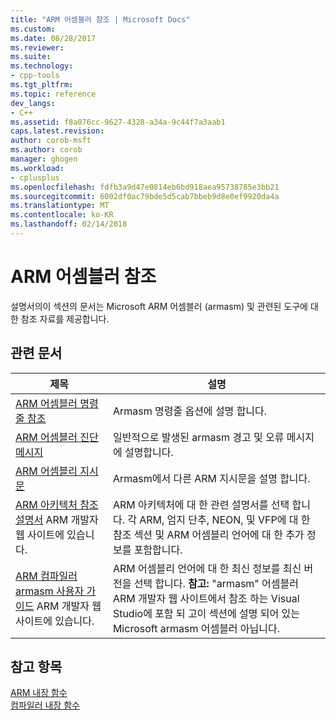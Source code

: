 ```yaml
---
title: "ARM 어셈블러 참조 | Microsoft Docs"
ms.custom: 
ms.date: 08/28/2017
ms.reviewer: 
ms.suite: 
ms.technology:
- cpp-tools
ms.tgt_pltfrm: 
ms.topic: reference
dev_langs:
- C++
ms.assetid: f8a076cc-9627-4328-a34a-9c44f7a3aab1
caps.latest.revision: 
author: corob-msft
ms.author: corob
manager: ghogen
ms.workload:
- cplusplus
ms.openlocfilehash: fdfb3a9d47e0814eb6bd918aea95738785e3bb21
ms.sourcegitcommit: 6002df0ac79bde5d5cab7bbeb9d8e0ef9920da4a
ms.translationtype: MT
ms.contentlocale: ko-KR
ms.lasthandoff: 02/14/2018
---
```

# <a name="arm-assembler-reference"></a>ARM 어셈블러 참조

설명서의이 섹션의 문서는 Microsoft ARM 어셈블러 (armasm) 및 관련된 도구에 대 한 참조 자료를 제공합니다.  
  
## <a name="related-articles"></a>관련 문서  
  
|제목|설명|  
|-----------|-----------------|  
|[ARM 어셈블러 명령줄 참조](../../assembler/arm/arm-assembler-command-line-reference.md)|Armasm 명령줄 옵션에 설명 합니다.|  
|[ARM 어셈블러 진단 메시지](../../assembler/arm/arm-assembler-diagnostic-messages.md)|일반적으로 발생된 armasm 경고 및 오류 메시지에 설명합니다.|  
|[ARM 어셈블리 지시문](../../assembler/arm/arm-assembler-directives.md)|Armasm에서 다른 ARM 지시문을 설명 합니다.|  
|[ARM 아키텍처 참조 설명서](https://developer.arm.com/search#q=ARM%20Architecture%20Reference%20Manual) ARM 개발자 웹 사이트에 있습니다.|ARM 아키텍처에 대 한 관련 설명서를 선택 합니다. 각 ARM, 엄지 단추, NEON, 및 VFP에 대 한 참조 섹션 및 ARM 어셈블리 언어에 대 한 추가 정보를 포함합니다.|  
|[ARM 컴파일러 armasm 사용자 가이드](https://developer.arm.com/search#q=ARM%20Compiler%20armasm%20User%20Guide) ARM 개발자 웹 사이트에 있습니다.|ARM 어셈블리 언어에 대 한 최신 정보를 최신 버전을 선택 합니다. **참고:** "armasm" 어셈블러 ARM 개발자 웹 사이트에서 참조 하는 Visual Studio에 포함 되 고이 섹션에 설명 되어 있는 Microsoft armasm 어셈블러 아닙니다.|  
  
## <a name="see-also"></a>참고 항목  

 [ARM 내장 함수](../../intrinsics/arm-intrinsics.md)   
 [컴파일러 내장 함수](../../intrinsics/compiler-intrinsics.md)
